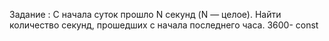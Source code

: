 Задание : 
С начала суток прошло N секунд (N — целое).
 Найти количество секунд, прошедших с начала последнего часа.
3600- const 

